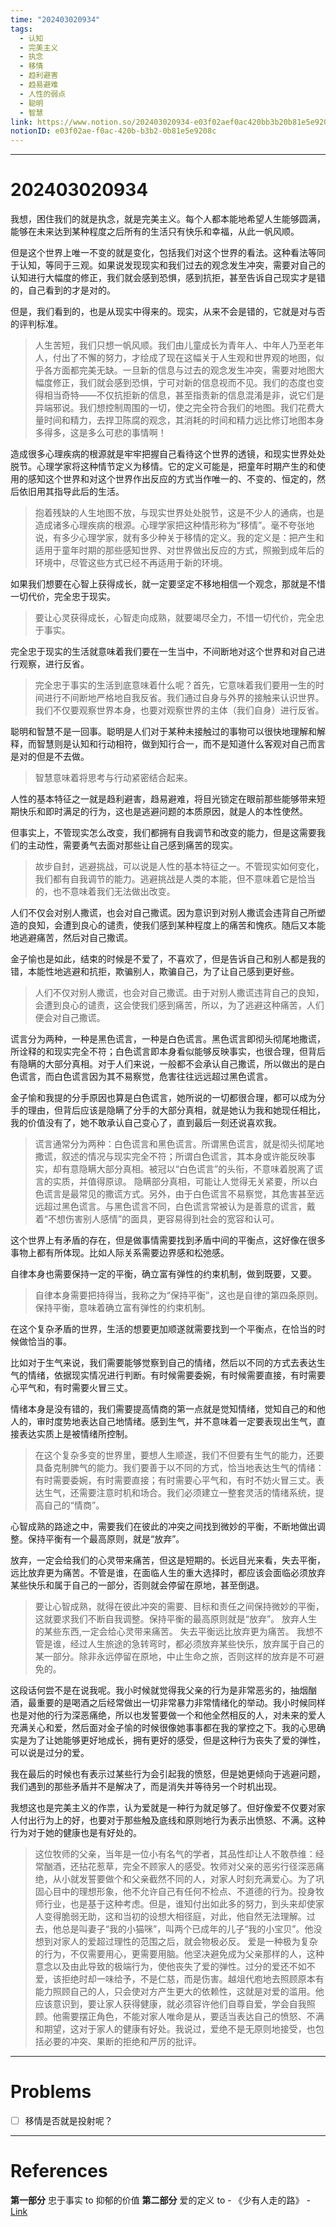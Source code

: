 ```yaml
---
time: "202403020934"
tags:
  - 认知
  - 完美主义
  - 执念
  - 移情
  - 趋利避害
  - 趋易避难
  - 人性的弱点
  - 聪明
  - 智慧
link: https://www.notion.so/202403020934-e03f02aef0ac420bb3b20b81e5e9208c
notionID: e03f02ae-f0ac-420b-b3b2-0b81e5e9208c
---
```


--- 
# 202403020934

我想，困住我们的就是执念，就是完美主义。每个人都本能地希望人生能够圆满，能够在未来达到某种程度之后所有的生活只有快乐和幸福，从此一帆风顺。

但是这个世界上唯一不变的就是变化，包括我们对这个世界的看法。这种看法等同于认知，等同于三观。如果说发现现实和我们过去的观念发生冲突，需要对自己的认知进行大幅度的修正，我们就会感到恐惧，感到抗拒，甚至告诉自己现实才是错的，自己看到的才是对的。

但是，我们看到的，也是从现实中得来的。现实，从来不会是错的，它就是对与否的评判标准。

> 人生苦短，我们只想一帆风顺。我们由儿童成长为青年人、中年人乃至老年人，付出了不懈的努力，才绘成了现在这幅关于人生观和世界观的地图，似乎各方面都完美无缺。一旦新的信息与过去的观念发生冲突，需要对地图大幅度修正，我们就会感到恐惧，宁可对新的信息视而不见。我们的态度也变得相当奇特——不仅抗拒新的信息，甚至指责新的信息混淆是非，说它们是异端邪说。我们想控制周围的一切，使之完全符合我们的地图。我们花费大量时间和精力，去捍卫陈腐的观念，其消耗的时间和精力远比修订地图本身多得多，这是多么可悲的事情啊！

造成很多心理疾病的根源就是牢牢把握自己看待这个世界的透镜，和现实世界处处脱节。心理学家将这种情节定义为移情。它的定义可能是，把童年时期产生的和使用的感知这个世界和对这个世界作出反应的方式当作唯一的、不变的、恒定的，然后依旧用其指导此后的生活。

> 抱着残缺的人生地图不放，与现实世界处处脱节，这是不少人的通病，也是造成诸多心理疾病的根源。心理学家把这种情形称为“移情”。毫不夸张地说，有多少心理学家，就有多少种关于移情的定义。我的定义是：把产生和适用于童年时期的那些感知世界、对世界做出反应的方式，照搬到成年后的环境中，尽管这些方式已经不再适用于新的环境。

如果我们想要在心智上获得成长，就一定要坚定不移地相信一个观念，那就是不惜一切代价，完全忠于现实。

> 要让心灵获得成长，心智走向成熟，就要竭尽全力，不惜一切代价，完全忠于事实。

完全忠于现实的生活就意味着我们要在一生当中，不间断地对这个世界和对自己进行观察，进行反省。

> 完全忠于事实的生活到底意味着什么呢？首先，它意味着我们要用一生的时间进行不间断地严格地自我反省。我们通过自身与外界的接触来认识世界。我们不仅要观察世界本身，也要对观察世界的主体（我们自身）进行反省。

聪明和智慧不是一回事。聪明是人们对于某种未接触过的事物可以很快地理解和解释，而智慧则是认知和行动相符，做到知行合一，而不是知道什么客观对自己而言是对的但是不去做。

> 智慧意味着将思考与行动紧密结合起来。

人性的基本特征之一就是趋利避害，趋易避难，将目光锁定在眼前那些能够带来短期快乐和即时满足的行为，这也是逃避问题的本质原因，就是人的本性使然。

但事实上，不管现实怎么改变，我们都拥有自我调节和改变的能力，但是这需要我们的主动性，需要勇气去面对那些让自己感到痛苦的现实。

> 故步自封，逃避挑战，可以说是人性的基本特征之一。不管现实如何变化，我们都有自我调节的能力。逃避挑战是人类的本能，但不意味着它是恰当的，也不意味着我们无法做出改变。

人们不仅会对别人撒谎，也会对自己撒谎。因为意识到对别人撒谎会违背自己所塑造的良知，会遭到良心的谴责，使我们感到某种程度上的痛苦和愧疚。随后又本能地逃避痛苦，然后对自己撒谎。

金子愉也是如此，结束的时候是不爱了，不喜欢了，但是告诉自己和别人都是我的错，本能性地逃避和抗拒，欺骗别人，欺骗自己，为了让自己感到更好些。

> 人们不仅对别人撒谎，也会对自己撒谎。由于对别人撒谎违背自己的良知，会遭到良心的谴责，这会使我们感到痛苦，所以，为了逃避这种痛苦，人们便会对自己撒谎。

谎言分为两种，一种是黑色谎言，一种是白色谎言。黑色谎言即彻头彻尾地撒谎，所诠释的和现实完全不符；白色谎言即本身看似能够反映事实，也很合理，但背后有隐瞒的大部分真相。对于人们来说，一般都不会承认自己撒谎，所以做出的是白色谎言，而白色谎言因为其不易察觉，危害往往远远超过黑色谎言。

金子愉和我提的分手原因也算是白色谎言，她所说的一切都很合理，都可以成为分手的理由，但背后应该是隐瞒了分手的大部分真相，就是她认为我和她现任相比，我的价值没有了，她不敢承认自己变心了，直到最后一刻还说喜欢我。

> 谎言通常分为两种：白色谎言和黑色谎言。所谓黑色谎言，就是彻头彻尾地撒谎，叙述的情况与现实完全不符；所谓白色谎言，其本身或许能反映事实，却有意隐瞒大部分真相。被冠以“白色谎言”的头衔，不意味着脱离了谎言的实质，并值得原谅。
> 隐瞒部分真相，可能让人觉得无关紧要，所以白色谎言是最常见的撒谎方式。另外，由于白色谎言不易察觉，其危害甚至远远超过黑色谎言。与黑色谎言不同，白色谎言常被认为是善意的谎言，戴着“不想伤害别人感情”的面具，更容易得到社会的宽容和认可。

这个世界上有矛盾的存在，但是做事情需要找到矛盾中间的平衡点，这好像在很多事物上都有所体现。比如人际关系需要边界感和松弛感。

自律本身也需要保持一定的平衡，确立富有弹性的约束机制，做到既要，又要。

> 自律本身需要把持得当，我称之为“保持平衡”，这也是自律的第四条原则。保持平衡，意味着确立富有弹性的约束机制。

在这个复杂矛盾的世界，生活的想要更加顺遂就需要找到一个平衡点，在恰当的时候做恰当的事。

比如对于生气来说，我们需要能够觉察到自己的情绪，然后以不同的方式去表达生气的情绪，依据现实情况进行判断。有时候需要委婉，有时候需要直接，有时需要心平气和，有时需要火冒三丈。

情绪本身是没有错的，我们需要提高情商的第一点就是觉知情绪，觉知自己的和他人的，审时度势地表达自己地情绪。感到生气，并不意味着一定要表现出生气，直接表达实质上是被情绪所控制。

> 在这个复杂多变的世界里，要想人生顺遂，我们不但要有生气的能力，还要具备克制脾气的能力。我们要善于以不同的方式，恰当地表达生气的情绪：有时需要委婉，有时需要直接；有时需要心平气和，有时不妨火冒三丈。表达生气，还需要注意时机和场合。我们必须建立一整套灵活的情绪系统，提高自己的“情商”。

心智成熟的路途之中，需要我们在彼此的冲突之间找到微妙的平衡，不断地做出调整。保持平衡有一个最高原则，就是“放弃”。

放弃，一定会给我们的心灵带来痛苦，但这是短期的。长远目光来看，失去平衡，远比放弃更为痛苦。不管是谁，在面临人生的重大选择时，都应该会面临必须放弃某些快乐和属于自己的一部分，否则就会停留在原地，甚至倒退。

> 要让心智成熟，就得在彼此冲突的需要、目标和责任之间保持微妙的平衡，这就要求我们不断自我调整。保持平衡的最高原则就是“放弃”。
> 放弃人生的某些东西,一定会给心灵带来痛苦。
> 失去平衡远比放弃更为痛苦。
> 我想不管是谁，经过人生旅途的急转弯时，都必须放弃某些快乐，放弃属于自己的某一部分。除非永远停留在原地，中止生命之旅，否则这样的放弃是不可避免的。

这段话何尝不是在说我呢。我小时候就觉得我父亲的行为是非常恶劣的，抽烟酗酒，最重要的是喝酒之后经常做出一切非常暴力非常情绪化的举动。我小时候同样也是对他的行为深恶痛绝，所以也发誓要做一个和他全然相反的人，对未来的爱人充满关心和爱，然后面对金子愉的时候很像她事事都在我的掌控之下。我的心思确实是为了让她能够更好地成长，拥有更好的感受，但是这种行为丧失了爱的弹性，可以说是过分的爱。

我在最后的时候也有表示过某些行为会引起我的愤怒，但是她更倾向于逃避问题，我们遇到的那些矛盾并不是解决了，而是消失并等待另一个时机出现。

我想这也是完美主义的作祟，认为爱就是一种行为就足够了。但好像爱不仅要对家人付出行为上的好，也要对于那些触及底线和原则地行为表示出愤怒、不满。这种行为对于她的健康也是有好处的。

> 这位牧师的父亲，当年是一位小有名气的学者，其品性却让人不敢恭维：经常酗酒，还拈花惹草，完全不顾家人的感受。牧师对父亲的恶劣行径深恶痛绝，从小就发誓要做个和父亲截然不同的人，对家人时刻充满爱心。为了巩固心目中的理想形象，他不允许自己有任何不检点、不道德的行为。投身牧师行业，也是基于这种考虑。但是，谁知付出如此多的努力，到头来却使家人变得脆弱无助，这和当初的设想大相径庭，对此，他自然无法理解。过去，他总是叫妻子“我的小猫咪”，叫两个已成年的儿子“我的小宝贝”。他没想到对家人的爱超过理性的范围之后，就会物极必反。
> 爱是一种极为复杂的行为，不仅需要用心，更需要用脑。他坚决避免成为父亲那样的人，这种意念以及由此导致的极端行为，使他丧失了爱的弹性。过分的爱还不如不爱，该拒绝时却一味给予，不是仁慈，而是伤害。越俎代庖地去照顾原本有能力照顾自己的人，只会使对方产生更大的依赖性，这就是对爱的滥用。他应该意识到，要让家人获得健康，就必须容许他们自尊自爱，学会自我照顾。他需要摆正角色，不能对家人唯命是从，要适当表达自己的愤怒、不满和期望，这对于家人的健康有好处。我说过，爱绝不是无原则地接受，也包括必要的冲突、果断的拒绝和严厉的批评。

---
# Problems

- [ ] 移情是否就是投射呢？

---
# References

**第一部分** 忠于事实 to 抑郁的价值
**第二部分** 爱的定义 to - 《少有人走的路》 - [Link](https://weread.qq.com/web/reader/1d2322d0720cbe751d2d787k11b32680312f11b9842ea9e?)